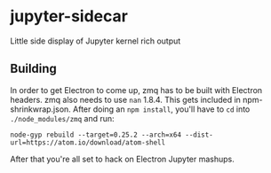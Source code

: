 # jupyter-sidecar
Little side display of Jupyter kernel rich output


## Building

In order to get Electron to come up, zmq has to be built with Electron headers. zmq also needs to use `nan` 1.8.4. This gets included in npm-shrinkwrap.json. After doing an `npm install`, you'll have to `cd` into `./node_modules/zmq` and run:

```
node-gyp rebuild --target=0.25.2 --arch=x64 --dist-url=https://atom.io/download/atom-shell
```

After that you're all set to hack on Electron Jupyter mashups.
